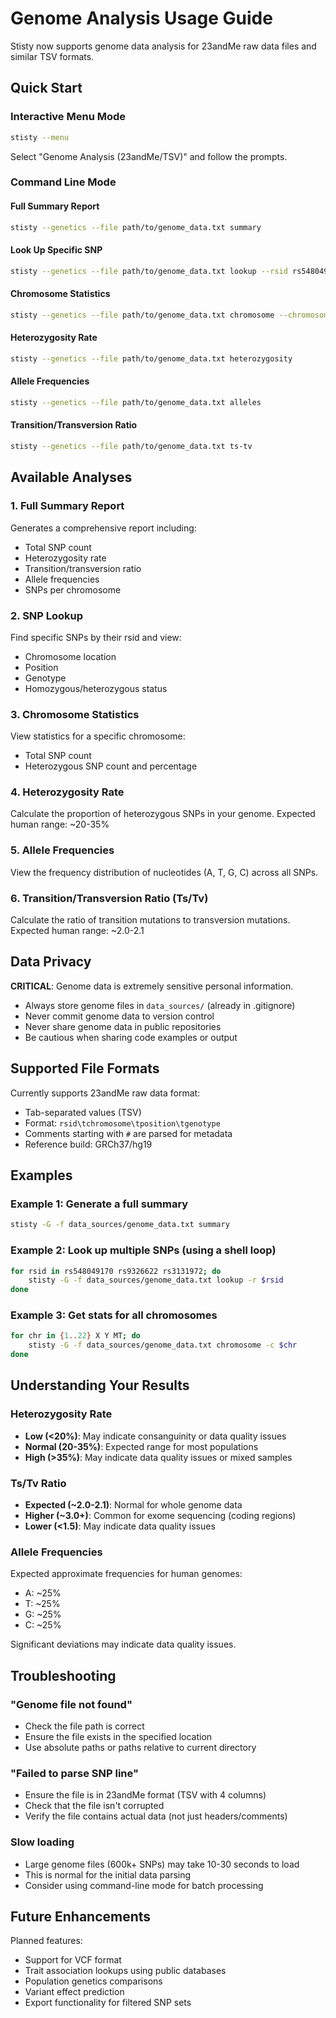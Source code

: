 # Genome Analysis Usage Guide

Stisty now supports genome data analysis for 23andMe raw data files and similar TSV formats.

## Quick Start

### Interactive Menu Mode

```bash
stisty --menu
```

Select "Genome Analysis (23andMe/TSV)" and follow the prompts.

### Command Line Mode

#### Full Summary Report
```bash
stisty --genetics --file path/to/genome_data.txt summary
```

#### Look Up Specific SNP
```bash
stisty --genetics --file path/to/genome_data.txt lookup --rsid rs548049170
```

#### Chromosome Statistics
```bash
stisty --genetics --file path/to/genome_data.txt chromosome --chromosome 1
```

#### Heterozygosity Rate
```bash
stisty --genetics --file path/to/genome_data.txt heterozygosity
```

#### Allele Frequencies
```bash
stisty --genetics --file path/to/genome_data.txt alleles
```

#### Transition/Transversion Ratio
```bash
stisty --genetics --file path/to/genome_data.txt ts-tv
```

## Available Analyses

### 1. Full Summary Report
Generates a comprehensive report including:
- Total SNP count
- Heterozygosity rate
- Transition/transversion ratio
- Allele frequencies
- SNPs per chromosome

### 2. SNP Lookup
Find specific SNPs by their rsid and view:
- Chromosome location
- Position
- Genotype
- Homozygous/heterozygous status

### 3. Chromosome Statistics
View statistics for a specific chromosome:
- Total SNP count
- Heterozygous SNP count and percentage

### 4. Heterozygosity Rate
Calculate the proportion of heterozygous SNPs in your genome.
Expected human range: ~20-35%

### 5. Allele Frequencies
View the frequency distribution of nucleotides (A, T, G, C) across all SNPs.

### 6. Transition/Transversion Ratio (Ts/Tv)
Calculate the ratio of transition mutations to transversion mutations.
Expected human range: ~2.0-2.1

## Data Privacy

**CRITICAL**: Genome data is extremely sensitive personal information.

- Always store genome files in `data_sources/` (already in .gitignore)
- Never commit genome data to version control
- Never share genome data in public repositories
- Be cautious when sharing code examples or output

## Supported File Formats

Currently supports 23andMe raw data format:
- Tab-separated values (TSV)
- Format: `rsid\tchromosome\tposition\tgenotype`
- Comments starting with `#` are parsed for metadata
- Reference build: GRCh37/hg19

## Examples

### Example 1: Generate a full summary
```bash
stisty -G -f data_sources/genome_data.txt summary
```

### Example 2: Look up multiple SNPs (using a shell loop)
```bash
for rsid in rs548049170 rs9326622 rs3131972; do
    stisty -G -f data_sources/genome_data.txt lookup -r $rsid
done
```

### Example 3: Get stats for all chromosomes
```bash
for chr in {1..22} X Y MT; do
    stisty -G -f data_sources/genome_data.txt chromosome -c $chr
done
```

## Understanding Your Results

### Heterozygosity Rate
- **Low (<20%)**: May indicate consanguinity or data quality issues
- **Normal (20-35%)**: Expected range for most populations
- **High (>35%)**: May indicate data quality issues or mixed samples

### Ts/Tv Ratio
- **Expected (~2.0-2.1)**: Normal for whole genome data
- **Higher (~3.0+)**: Common for exome sequencing (coding regions)
- **Lower (<1.5)**: May indicate data quality issues

### Allele Frequencies
Expected approximate frequencies for human genomes:
- A: ~25%
- T: ~25%
- G: ~25%
- C: ~25%

Significant deviations may indicate data quality issues.

## Troubleshooting

### "Genome file not found"
- Check the file path is correct
- Ensure the file exists in the specified location
- Use absolute paths or paths relative to current directory

### "Failed to parse SNP line"
- Ensure the file is in 23andMe format (TSV with 4 columns)
- Check that the file isn't corrupted
- Verify the file contains actual data (not just headers/comments)

### Slow loading
- Large genome files (600k+ SNPs) may take 10-30 seconds to load
- This is normal for the initial data parsing
- Consider using command-line mode for batch processing

## Future Enhancements

Planned features:
- Support for VCF format
- Trait association lookups using public databases
- Population genetics comparisons
- Variant effect prediction
- Export functionality for filtered SNP sets